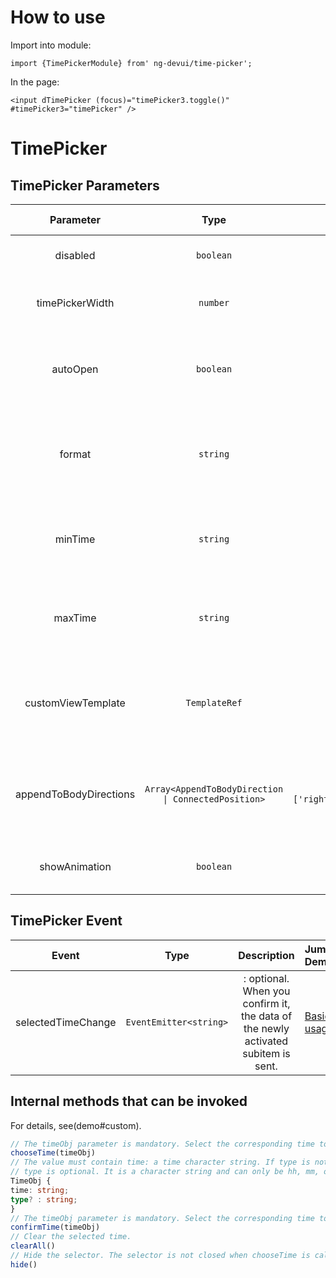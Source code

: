 # How to use

Import into module:

```
import {TimePickerModule} from' ng-devui/time-picker';
```
In the page:
```
<input dTimePicker (focus)="timePicker3.toggle()" #timePicker3="timePicker" />
```

# TimePicker

## TimePicker Parameters

| Parameter | Type | Default | Description | Jump to Demo |Global Config| 
| :----------------: | :-----------------------: | :------------: | :--------: | :-------------------------------------------| :-----------------------------------------------------------------|
| disabled | `boolean` | false | Optional. Disable selection. | [Basic usage](demo#basic-usage) |
| timePickerWidth | `number` | -- | Optional, width of the drop-down list box | [Basic usage](demo#basic-usage) |
| autoOpen | `boolean` | false | Optional, indicating whether to expand the initialization directly. | [Basic usage](demo#basic-usage) |
| format | `string` | 'hh:mm:ss' | Optional. The input format is used to control the time format. | [Format](demo#format) |
| minTime | `string` | '00:00:00' | Optional. The minimum available time is limited. | [formatting](demo#format) |
| maxTime | `string` | '23:59:59' | Optional. The maximum time allowed is limited. | [formatting](demo#format) |
| customViewTemplate | `TemplateRef` | -- | Optional. Customize the time or content in the operation area. | [Input template](demo#custom) |
| appendToBodyDirections | `Array<AppendToBodyDirection \| ConnectedPosition>` | ` ['rightDown','leftDown','rightUp','leftUp']` | The first position in the array is preferred for the direction array. | -- |
| showAnimation | `boolean` | true | optional. Whether to enable animation. |   | ✔ |

## TimePicker Event

| Event | Type | Description | Jump Demo |
| :----------------: | :--------------------: | :------------------------------------------: | :------------------------------------------------------------------|
| selectedTimeChange | `EventEmitter<string>` |: optional. When you confirm it, the data of the newly activated subitem is sent. | [Basic usage](demo#basic-usage) |

## Internal methods that can be invoked

For details, see(demo#custom).

```TypeScript
// The timeObj parameter is mandatory. Select the corresponding time to trigger selectedTimeChange.
chooseTime(timeObj)
// The value must contain time: a time character string. If type is not transferred, the value of time must be a complete time and the corresponding time is selected. If type is transferred, the value of time must be a single time and the corresponding event is selected.
// type is optional. It is a character string and can only be hh, mm, or ss. The value is case-insensitive and must be used together with time.
TimeObj {
time: string;
type? : string;
}
// The timeObj parameter is mandatory. Select the corresponding time to trigger confirmTimeChange.
confirmTime(timeObj)
// Clear the selected time.
clearAll()
// Hide the selector. The selector is not closed when chooseTime is called. You need to manually close the selector. The selector is directly closed when confirmTime is called.
hide()
```
